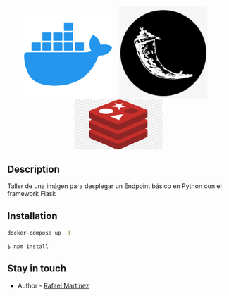 <p align="center">
  <a href="./" target="blank"><img src="../assets/docker.png" width="200" alt="Nest Logo" /></a>&nbsp;&nbsp;&nbsp;
  <a href="./" target="blank"><img src="../assets/flask.png" width="200" alt="Nest Logo" /></a>&nbsp;&nbsp;&nbsp;
  <a href="./" target="blank"><img src="../assets/redis.png" width="200" alt="Nest Logo" /></a>
</p>

## Description

Taller de una imágen para desplegar un Endpoint básico en Python con el framework Flask


## Installation
```bash
docker-compose up -d
```

```bash
$ npm install
```


## Stay in touch

- Author - [Rafael Martínez](https://github.com/ralphdev)
